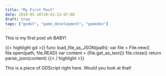 ```yaml
---
title: "My First Post"
date: 2018-05-26T20:41:13-07:00
draft: true
tags: ["godot", "game_development", "gamedev"]
---
```


This is my first post oh BABY!

{{< highlight gd >}}
func load_file_as_JSON(path):
	var file = File.new()
	file.open(path, file.READ)
	var content = (file.get_as_text())
	file.close()
	return parse_json(content)
{{< / highlight >}}

This is a piece of GDScript right here. Would you look at that!